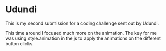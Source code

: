 # Udundi

This is my second submission for a coding challenge sent out by Udundi. 

This time around I focused much more on the animation. The key for me was using style.animation in the js to apply the animations on the different button clicks. 
